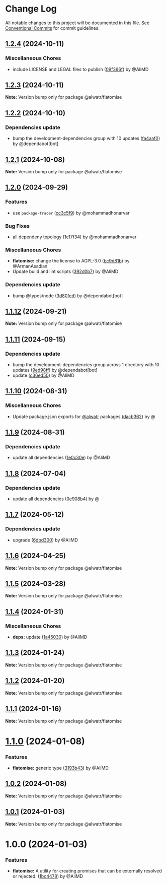 # Change Log

All notable changes to this project will be documented in this file.
See [Conventional Commits](https://conventionalcommits.org) for commit guidelines.

## [1.2.4](https://github.com/Alwatr/nanolib/compare/@alwatr/flatomise@1.2.3...@alwatr/flatomise@1.2.4) (2024-10-11)

### Miscellaneous Chores

* include LICENSE and LEGAL files to publish ([09f366f](https://github.com/Alwatr/nanolib/commit/09f366f680bfa9fb26acb2cd1ccbc68c5a9e9ad8)) by @AliMD

## [1.2.3](https://github.com/Alwatr/nanolib/compare/@alwatr/flatomise@1.2.2...@alwatr/flatomise@1.2.3) (2024-10-11)

**Note:** Version bump only for package @alwatr/flatomise

## [1.2.2](https://github.com/Alwatr/nanolib/compare/@alwatr/flatomise@1.2.1...@alwatr/flatomise@1.2.2) (2024-10-10)

### Dependencies update

* bump the development-dependencies group with 10 updates ([fa4aaf0](https://github.com/Alwatr/nanolib/commit/fa4aaf04c907ecae06aa14000ce35216170c15ad)) by @dependabot[bot]

## [1.2.1](https://github.com/Alwatr/nanolib/compare/@alwatr/flatomise@1.2.0...@alwatr/flatomise@1.2.1) (2024-10-08)

**Note:** Version bump only for package @alwatr/flatomise

## [1.2.0](https://github.com/Alwatr/nanolib/compare/@alwatr/flatomise@1.1.12...@alwatr/flatomise@1.2.0) (2024-09-29)

### Features

* use `package-tracer` ([cc3c5f9](https://github.com/Alwatr/nanolib/commit/cc3c5f9c1a3d03f0d81b46835665f16a0426fd0d)) by @mohammadhonarvar

### Bug Fixes

* all dependeny topology ([1c17f34](https://github.com/Alwatr/nanolib/commit/1c17f349adf3e98e2a80ab2da4f0f81028dc9c5f)) by @mohammadhonarvar

### Miscellaneous Chores

* **flatomise:** change the license to AGPL-3.0 ([bc9d81b](https://github.com/Alwatr/nanolib/commit/bc9d81b7a3f62113559be6dbd002cf4f2e301583)) by @ArmanAsadian
* Update build and lint scripts ([392d0b7](https://github.com/Alwatr/nanolib/commit/392d0b71f446bce336b0256119a80f07aff794ba)) by @AliMD

### Dependencies update

* bump @types/node ([3d80fed](https://github.com/Alwatr/nanolib/commit/3d80fedaf720af792feb060c2f81c737ebb84e11)) by @dependabot[bot]

## [1.1.12](https://github.com/Alwatr/nanolib/compare/@alwatr/flatomise@1.1.11...@alwatr/flatomise@1.1.12) (2024-09-21)

**Note:** Version bump only for package @alwatr/flatomise

## [1.1.11](https://github.com/Alwatr/nanolib/compare/@alwatr/flatomise@1.1.10...@alwatr/flatomise@1.1.11) (2024-09-15)

### Dependencies update

* bump the development-dependencies group across 1 directory with 10 updates ([9ed98ff](https://github.com/Alwatr/nanolib/commit/9ed98ffd0668d5a36e255c82edab3af53bffda8f)) by @dependabot[bot]
* update ([c36ed50](https://github.com/Alwatr/nanolib/commit/c36ed50f68da2f5608ccd96119963a16cfacb4ce)) by @AliMD

## [1.1.10](https://github.com/Alwatr/nanolib/compare/@alwatr/flatomise@1.1.9...@alwatr/flatomise@1.1.10) (2024-08-31)

### Miscellaneous Chores

* Update package.json exports for [@alwatr](https://github.com/alwatr) packages ([dacb362](https://github.com/Alwatr/nanolib/commit/dacb362b145e3c51b4aba00ff643687a3fac11d2)) by @

## [1.1.9](https://github.com/Alwatr/nanolib/compare/@alwatr/flatomise@1.1.8...@alwatr/flatomise@1.1.9) (2024-08-31)

### Dependencies update

* update all dependencies ([1e0c30e](https://github.com/Alwatr/nanolib/commit/1e0c30e6a3a8e19deb5185814e24ab6c08dca573)) by @AliMD

## [1.1.8](https://github.com/Alwatr/nanolib/compare/@alwatr/flatomise@1.1.7...@alwatr/flatomise@1.1.8) (2024-07-04)

### Dependencies update

* update all dependencies ([0e908b4](https://github.com/Alwatr/nanolib/commit/0e908b476a6b976ec2447f864c8cafcbb8a0f099)) by @

## [1.1.7](https://github.com/Alwatr/nanolib/compare/@alwatr/flatomise@1.1.6...@alwatr/flatomise@1.1.7) (2024-05-12)

### Dependencies update

* upgrade ([6dbd300](https://github.com/Alwatr/nanolib/commit/6dbd300642c9bcc9e7d0b281e244bf1b06eb1c38)) by @AliMD

## [1.1.6](https://github.com/Alwatr/nanolib/compare/@alwatr/flatomise@1.1.5...@alwatr/flatomise@1.1.6) (2024-04-25)

**Note:** Version bump only for package @alwatr/flatomise

## [1.1.5](https://github.com/Alwatr/nanolib/compare/@alwatr/flatomise@1.1.4...@alwatr/flatomise@1.1.5) (2024-03-28)

**Note:** Version bump only for package @alwatr/flatomise

## [1.1.4](https://github.com/Alwatr/nanolib/compare/@alwatr/flatomise@1.1.3...@alwatr/flatomise@1.1.4) (2024-01-31)

### Miscellaneous Chores

* **deps:** update ([1a45030](https://github.com/Alwatr/nanolib/commit/1a450305440b710a300787d4ca24b1ed8c6a39d7)) by @AliMD

## [1.1.3](https://github.com/Alwatr/nanolib/compare/@alwatr/flatomise@1.1.2...@alwatr/flatomise@1.1.3) (2024-01-24)

**Note:** Version bump only for package @alwatr/flatomise

## [1.1.2](https://github.com/Alwatr/nanolib/compare/@alwatr/flatomise@1.1.1...@alwatr/flatomise@1.1.2) (2024-01-20)

**Note:** Version bump only for package @alwatr/flatomise

## [1.1.1](https://github.com/Alwatr/nanolib/compare/@alwatr/flatomise@1.1.0...@alwatr/flatomise@1.1.1) (2024-01-16)

**Note:** Version bump only for package @alwatr/flatomise

# [1.1.0](https://github.com/Alwatr/nanolib/compare/@alwatr/flatomise@1.0.2...@alwatr/flatomise@1.1.0) (2024-01-08)

### Features

- **flatomise:** generic type ([3193b43](https://github.com/Alwatr/nanolib/commit/3193b4378681ec7c840d6d7806dad041a1db7573)) by @AliMD

## [1.0.2](https://github.com/Alwatr/nanolib/compare/@alwatr/flatomise@1.0.1...@alwatr/flatomise@1.0.2) (2024-01-08)

**Note:** Version bump only for package @alwatr/flatomise

## [1.0.1](https://github.com/Alwatr/nanolib/compare/@alwatr/flatomise@1.0.0...@alwatr/flatomise@1.0.1) (2024-01-03)

**Note:** Version bump only for package @alwatr/flatomise

# 1.0.0 (2024-01-03)

### Features

- **flatomise:** A utility for creating promises that can be externally resolved or rejected. ([1bc4478](https://github.com/Alwatr/nanolib/commit/1bc4478327f156b5e45650590aea013590443723)) by @AliMD
